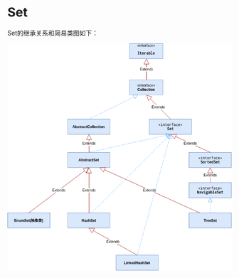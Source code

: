 # Set   
Set的继承关系和简易类图如下：
  
![image](https://github.com/lyfZhixing/lyfZhixing.github.io/blob/hexo/images/Collection/set.png?raw=true)